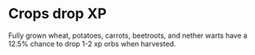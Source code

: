 # Crops drop XP

Fully grown wheat, potatoes, carrots, beetroots, and nether warts have a 12.5% chance to drop 1-2 xp orbs when harvested.
